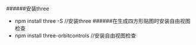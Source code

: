 
######安装three
   * npm install three -S    //安装three 
######在生成四方形贴图时安装自由视图检查
   * npm install three-orbitcontrols  //安装自由视图检查
